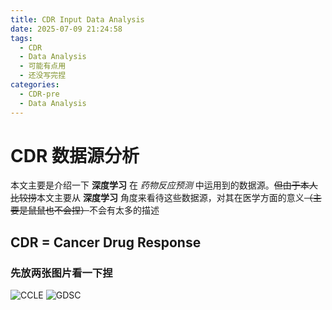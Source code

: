 ```yaml
---
title: CDR Input Data Analysis
date: 2025-07-09 21:24:58
tags:
  - CDR
  - Data Analysis
  - 可能有点用
  - 还没写完捏
categories:
  - CDR-pre
  - Data Analysis
---
```


# CDR 数据源分析

本文主要是介绍一下 **深度学习** 在 _药物反应预测_ 中运用到的数据源。~~但由于本人比较捞~~本文主要从 **深度学习** 角度来看待这些数据源，对其在医学方面的意义~~（主要是鼠鼠也不会捏）~~不会有太多的描述

## CDR = Cancer Drug Response

### 先放两张图片看一下捏

<img src="/img/comprehensive_bipartite_analysis_ccle.png" alt="CCLE" style="max-width: 100%; height: auto;">
<img src="/img/comprehensive_bipartite_analysis_gdsc.png" alt="GDSC" style="max-width: 100%; height: auto;">
